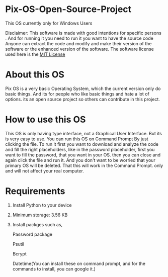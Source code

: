 # Pix-OS-Open-Source-Project
This OS currently only for Windows Users

Disclaimer: This software is made with good intentions for specific persons . And for running it you need to run it you want to have the source code Anyone can extract the code and modify and make their version of the software or the enhanced version of the software. The software license used here is the [MIT License](https://github.com/megg-at-github/Panopticon-Open-Source-Project/blob/main/LICENSE)
# About this OS
Pix OS is a very basic Operating System, which the current version only do basic things. And its for people who like basic things and hate a lot of options. its an open source project so others can contribute in this project.
# How to use this OS
This OS is only having type interface, not a Graphical User Interface. But its is very easy to use. You can run this OS on Command Prompt By just clicking the file.
To run it first you want to download and analyze the code and fill the right placeholders, like in the password placeholder, first you want to fill the password, that you want in your OS. then you can close and again click the file and run it. And you don't want to be worried that your primary OS will be deleted. That this will work in the Command Prompt. only and will not affect your real computer.
# Requirements
1. Install Python to your device
2. Minimum storage: 3.56 KB
3. Install packges such as,

   Password package

   Psutil

    Bcrypt

   Datetime(You can install these on command prompt, and for the commands to install, you can google it.)
   

